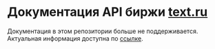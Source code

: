 # Документация API биржи [text.ru](https://text.ru)

Документация в этом репозитории больше не поддерживается. Актуальная информация доступна по [ссылке](https://bitbucket.org/text-media/exchange-doc).
